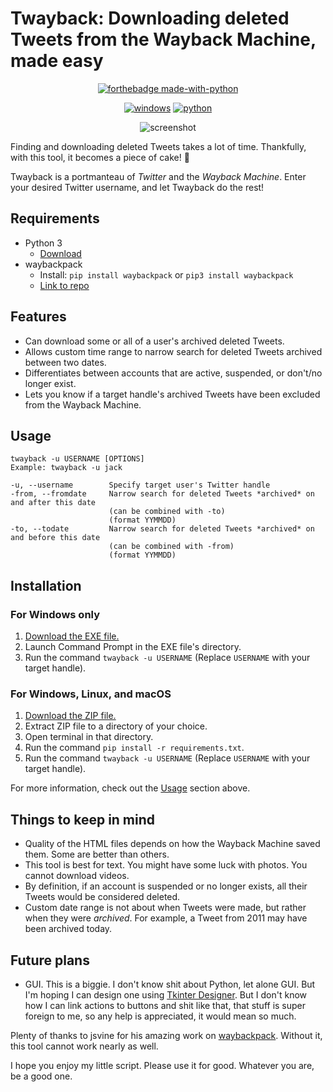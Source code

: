 # Twayback: Downloading deleted Tweets from the Wayback Machine, made easy

<div align="center">
  
[![forthebadge made-with-python](http://ForTheBadge.com/images/badges/made-with-python.svg)](https://www.python.org/)
  
[![windows](https://img.shields.io/badge/Download-Windows-blue?style=for-the-badge&logo=Microsoft)](https://github.com/Mennaruuk/twayback/releases/download/02%2F06%2F2022/twayback.exe)
[![python](https://img.shields.io/badge/Download-Python-red?style=for-the-badge&logo=python)](https://github.com/Mennaruuk/twayback/releases/download/02%2F06%2F2022/twayback.zip)

![screenshot](https://i.imgur.com/oBeqt6V.png)

</div>

Finding and downloading deleted Tweets takes a lot of time. Thankfully, with this tool, it becomes a piece of cake! 🎂

Twayback is a portmanteau of *Twitter* and the *Wayback Machine*. Enter your desired Twitter username, and let Twayback do the rest!

## Requirements
 - Python 3
    - [Download](https://www.python.org/downloads/) 
 - waybackpack
    - Install: `pip install waybackpack` or `pip3 install waybackpack`
    - [Link to repo](https://github.com/jsvine/waybackpack)
## Features
 - Can download some or all of a user's archived deleted Tweets.
 - Allows custom time range to narrow search for deleted Tweets archived between two dates.
 - Differentiates between accounts that are active, suspended, or don't/no longer exist.
 - Lets you know if a target handle's archived Tweets have been excluded from the Wayback Machine.

## Usage
    twayback -u USERNAME [OPTIONS]
    Example: twayback -u jack
    
    -u, --username        Specify target user's Twitter handle
    -from, --fromdate     Narrow search for deleted Tweets *archived* on and after this date
                          (can be combined with -to)
                          (format YYMMDD)
    -to, --todate         Narrow search for deleted Tweets *archived* on and before this date
                          (can be combined with -from)
                          (format YYMMDD)

## Installation
### For Windows only
 1. [Download the EXE file.](https://github.com/Mennaruuk/twayback/releases/download/02%2F06%2F2022/twayback.exe)
 2. Launch Command Prompt in the EXE file's directory.
 3. Run the command `twayback -u USERNAME` (Replace `USERNAME` with your target handle).

### For Windows, Linux, and macOS
 1. [Download the ZIP file.](https://github.com/Mennaruuk/twayback/releases/download/02%2F06%2F2022/twayback.zip)
 2. Extract ZIP file to a directory of your choice.
 3. Open terminal in that directory.
 4. Run the command `pip install -r requirements.txt`.
 5. Run the command `twayback -u USERNAME` (Replace `USERNAME` with your target handle).


For more information, check out the [Usage](#usage) section above.

## Things to keep in mind
 - Quality of the HTML files depends on how the Wayback Machine saved them. Some are better than others.
 - This tool is best for text. You might have some luck with photos. You cannot download videos.
 - By definition, if an account is suspended or no longer exists, all their Tweets would be considered deleted.
 - Custom date range is not about when Tweets were made, but rather when they were _archived_. For example, a Tweet from 2011 may have been archived today.

## Future plans
 - GUI. This is a biggie. I don't know shit about Python, let alone GUI. But I'm hoping I can design one using [Tkinter Designer](https://github.com/ParthJadhav/Tkinter-Designer). But I don't know how I can link actions to buttons and shit like that, that stuff is super foreign to me, so any help is appreciated, it would mean so much.

Plenty of thanks to jsvine for his amazing work on [waybackpack](https://github.com/jsvine/waybackpack). Without it, this tool cannot work nearly as well.

I hope you enjoy my little script. Please use it for good. Whatever you are, be a good one.
